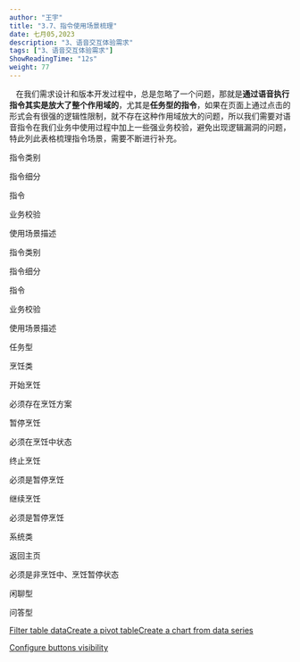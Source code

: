 ```yaml
---
author: "王宇"
title: "3.7、指令使用场景梳理"
date: 七月05,2023
description: "3、语音交互体验需求"
tags: ["3、语音交互体验需求"]
ShowReadingTime: "12s"
weight: 77
---
```

   在我们需求设计和版本开发过程中，总是忽略了一个问题，那就是**通过语音执行指令其实是放大了整个作用域的**，尤其是**任务型的指令**，如果在页面上通过点击的形式会有很强的逻辑性限制，就不存在这种作用域放大的问题，所以我们需要对语音指令在我们业务中使用过程中加上一些强业务校验，避免出现逻辑漏洞的问题，特此列此表格梳理指令场景，需要不断进行补充。

指令类别

指令细分

指令

业务校验

使用场景描述

指令类别

指令细分

指令

业务校验

使用场景描述

任务型

烹饪类

开始烹饪

必须存在烹饪方案

  

  

  

暂停烹饪

必须在烹饪中状态

  

  

  

终止烹饪

必须是暂停烹饪

  

  

  

继续烹饪

必须是暂停烹饪

  

  

系统类

返回主页

必须是非烹饪中、烹饪暂停状态

  

闲聊型

  

  

  

  

问答型

  

  

  

  

[Filter table data](#)[Create a pivot table](#)[Create a chart from data series](#)

[Configure buttons visibility](/users/tfac-settings.action)